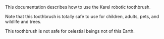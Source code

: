 This documentation describes how to use the Karel robotic toothbrush.

Note that this toothbrush is totally safe to use for children, adults, pets, and wildlife and trees.

This toothbrush is not safe for celestial beings not of this Earth.
